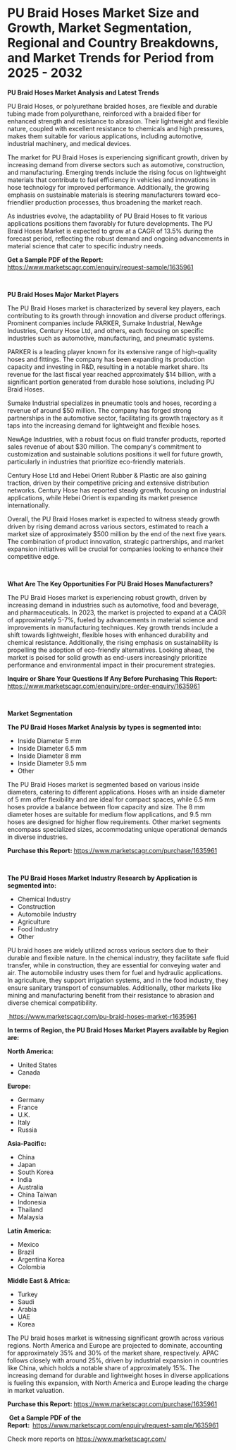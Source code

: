 <p><h1>PU Braid Hoses Market Size and Growth, Market Segmentation, Regional and Country Breakdowns, and Market Trends for Period from 2025 -  2032</h1></p><p><strong>PU Braid Hoses Market Analysis and Latest Trends</strong></p>
<p><p>PU Braid Hoses, or polyurethane braided hoses, are flexible and durable tubing made from polyurethane, reinforced with a braided fiber for enhanced strength and resistance to abrasion. Their lightweight and flexible nature, coupled with excellent resistance to chemicals and high pressures, makes them suitable for various applications, including automotive, industrial machinery, and medical devices.</p><p>The market for PU Braid Hoses is experiencing significant growth, driven by increasing demand from diverse sectors such as automotive, construction, and manufacturing. Emerging trends include the rising focus on lightweight materials that contribute to fuel efficiency in vehicles and innovations in hose technology for improved performance. Additionally, the growing emphasis on sustainable materials is steering manufacturers toward eco-friendlier production processes, thus broadening the market reach.</p><p>As industries evolve, the adaptability of PU Braid Hoses to fit various applications positions them favorably for future developments. The PU Braid Hoses Market is expected to grow at a CAGR of 13.5% during the forecast period, reflecting the robust demand and ongoing advancements in material science that cater to specific industry needs.</p></p>
<p><strong>Get a Sample PDF of the Report:&nbsp;</strong> <a href="https://www.marketscagr.com/enquiry/request-sample/1635961?utm_campaign=2946&utm_medium=2&utm_source=Github&utm_content=ia&utm_term=23032025&utm_id=pu-braid-hoses">https://www.marketscagr.com/enquiry/request-sample/1635961</a></p>
<p>&nbsp;</p>
<p><strong>PU Braid Hoses Major Market Players</strong></p>
<p><p>The PU Braid Hoses market is characterized by several key players, each contributing to its growth through innovation and diverse product offerings. Prominent companies include PARKER, Sumake Industrial, NewAge Industries, Century Hose Ltd, and others, each focusing on specific industries such as automotive, manufacturing, and pneumatic systems.</p><p>PARKER is a leading player known for its extensive range of high-quality hoses and fittings. The company has been expanding its production capacity and investing in R&D, resulting in a notable market share. Its revenue for the last fiscal year reached approximately $14 billion, with a significant portion generated from durable hose solutions, including PU Braid Hoses.</p><p>Sumake Industrial specializes in pneumatic tools and hoses, recording a revenue of around $50 million. The company has forged strong partnerships in the automotive sector, facilitating its growth trajectory as it taps into the increasing demand for lightweight and flexible hoses.</p><p>NewAge Industries, with a robust focus on fluid transfer products, reported sales revenue of about $30 million. The company's commitment to customization and sustainable solutions positions it well for future growth, particularly in industries that prioritize eco-friendly materials.</p><p>Century Hose Ltd and Hebei Orient Rubber & Plastic are also gaining traction, driven by their competitive pricing and extensive distribution networks. Century Hose has reported steady growth, focusing on industrial applications, while Hebei Orient is expanding its market presence internationally.</p><p>Overall, the PU Braid Hoses market is expected to witness steady growth driven by rising demand across various sectors, estimated to reach a market size of approximately $500 million by the end of the next five years. The combination of product innovation, strategic partnerships, and market expansion initiatives will be crucial for companies looking to enhance their competitive edge.</p></p>
<p>&nbsp;</p>
<p><strong>What Are The Key Opportunities For PU Braid Hoses Manufacturers?</strong></p>
<p><p>The PU Braid Hoses market is experiencing robust growth, driven by increasing demand in industries such as automotive, food and beverage, and pharmaceuticals. In 2023, the market is projected to expand at a CAGR of approximately 5-7%, fueled by advancements in material science and improvements in manufacturing techniques. Key growth trends include a shift towards lightweight, flexible hoses with enhanced durability and chemical resistance. Additionally, the rising emphasis on sustainability is propelling the adoption of eco-friendly alternatives. Looking ahead, the market is poised for solid growth as end-users increasingly prioritize performance and environmental impact in their procurement strategies.</p></p>
<p><strong>Inquire or Share Your Questions If Any Before Purchasing This Report:</strong> <a href="https://www.marketscagr.com/enquiry/pre-order-enquiry/1635961?utm_campaign=2946&utm_medium=2&utm_source=Github&utm_content=ia&utm_term=23032025&utm_id=pu-braid-hoses">https://www.marketscagr.com/enquiry/pre-order-enquiry/1635961</a></p>
<p>&nbsp;</p>
<p><strong>Market Segmentation</strong></p>
<p><strong>The PU Braid Hoses Market Analysis by types is segmented into:</strong></p>
<p><ul><li>Inside Diameter 5 mm</li><li>Inside Diameter 6.5 mm</li><li>Inside Diameter 8 mm</li><li>Inside Diameter 9.5 mm</li><li>Other</li></ul></p>
<p><p>The PU Braid Hoses market is segmented based on various inside diameters, catering to different applications. Hoses with an inside diameter of 5 mm offer flexibility and are ideal for compact spaces, while 6.5 mm hoses provide a balance between flow capacity and size. The 8 mm diameter hoses are suitable for medium flow applications, and 9.5 mm hoses are designed for higher flow requirements. Other market segments encompass specialized sizes, accommodating unique operational demands in diverse industries.</p></p>
<p><strong>Purchase this Report:&nbsp;</strong><a href="https://www.marketscagr.com/purchase/1635961?utm_campaign=2946&utm_medium=2&utm_source=Github&utm_content=ia&utm_term=23032025&utm_id=pu-braid-hoses">https://www.marketscagr.com/purchase/1635961</a></p>
<p>&nbsp;</p>
<p><strong>The PU Braid Hoses Market Industry Research by Application is segmented into:</strong></p>
<p><ul><li>Chemical Industry</li><li>Construction</li><li>Automobile Industry</li><li>Agriculture</li><li>Food Industry</li><li>Other</li></ul></p>
<p><p>PU braid hoses are widely utilized across various sectors due to their durable and flexible nature. In the chemical industry, they facilitate safe fluid transfer, while in construction, they are essential for conveying water and air. The automobile industry uses them for fuel and hydraulic applications. In agriculture, they support irrigation systems, and in the food industry, they ensure sanitary transport of consumables. Additionally, other markets like mining and manufacturing benefit from their resistance to abrasion and diverse chemical compatibility.</p></p>
<p><a href="https://www.marketscagr.com/pu-braid-hoses-market-r1635961?utm_campaign=2946&utm_medium=2&utm_source=Github&utm_content=ia&utm_term=23032025&utm_id=pu-braid-hoses">&nbsp;https://www.marketscagr.com/pu-braid-hoses-market-r1635961</a></p>
<p><strong>In terms of Region, the PU Braid Hoses Market Players available by Region are:</strong></p>
<p>
    <p> <strong> North America: </strong>
        <ul>
            <li>United States</li>
            <li>Canada</li>
        </ul>
        </p> 
    <p> <strong> Europe: </strong>
        <ul>
            <li>Germany</li>
            <li>France</li>
            <li>U.K.</li>
            <li>Italy</li>
            <li>Russia</li>
        </ul>
        </p> 
    <p> <strong> Asia-Pacific: </strong>
        <ul>
            <li>China</li>
            <li>Japan</li>
            <li>South Korea</li>
            <li>India</li>
            <li>Australia</li>
            <li>China Taiwan</li>
            <li>Indonesia</li>
            <li>Thailand</li>
            <li>Malaysia</li>
        </ul>
        </p> 
    <p> <strong> Latin America: </strong>
        <ul>
            <li>Mexico</li>
            <li>Brazil</li>
            <li>Argentina Korea</li>
            <li>Colombia</li>
        </ul>
        </p> 
    <p> <strong> Middle East & Africa: </strong>
        <ul>
            <li>Turkey</li>
            <li>Saudi</li>
            <li>Arabia</li>
            <li>UAE</li>
            <li>Korea</li>
        </ul>
    </p>
    </p>
<p><p>The PU braid hoses market is witnessing significant growth across various regions. North America and Europe are projected to dominate, accounting for approximately 35% and 30% of the market share, respectively. APAC follows closely with around 25%, driven by industrial expansion in countries like China, which holds a notable share of approximately 15%. The increasing demand for durable and lightweight hoses in diverse applications is fueling this expansion, with North America and Europe leading the charge in market valuation.</p></p>
<p><strong>Purchase this Report: </strong><a href="https://www.marketscagr.com/purchase/1635961?utm_campaign=2946&utm_medium=2&utm_source=Github&utm_content=ia&utm_term=23032025&utm_id=pu-braid-hoses">https://www.marketscagr.com/purchase/1635961</a></p>
<p>&nbsp;<strong>Get a Sample PDF of the Report:&nbsp;&nbsp;</strong><a href="https://www.marketscagr.com/enquiry/request-sample/1635961?utm_campaign=2946&utm_medium=2&utm_source=Github&utm_content=ia&utm_term=23032025&utm_id=pu-braid-hoses">https://www.marketscagr.com/enquiry/request-sample/1635961</a></p>
<p><strong></strong></p>
<p>Check more reports on <a href="https://www.marketscagr.com/?utm_campaign=2946&utm_medium=2&utm_source=Github&utm_content=ia&utm_term=23032025&utm_id=pu-braid-hoses">https://www.marketscagr.com/</a></p>